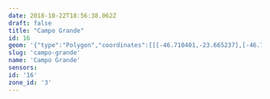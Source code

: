 ```yaml
---
date: 2018-10-22T18:56:38.062Z
draft: false
title: "Campo Grande"
id: 16
geom: '{"type":"Polygon","coordinates":[[[-46.710401,-23.665237],[-46.708817,-23.667977],[-46.707379,-23.670275],[-46.705709,-23.673306],[-46.70319,-23.677458],[-46.702259,-23.678641],[-46.698988,-23.681867],[-46.698595,-23.682353],[-46.697681,-23.684014],[-46.696969,-23.685038],[-46.695674,-23.687581],[-46.694278,-23.689506],[-46.692483,-23.692283],[-46.691946,-23.693268],[-46.690454,-23.695453],[-46.689784,-23.69658],[-46.688905,-23.697726],[-46.687398,-23.698979],[-46.686593,-23.699559],[-46.685614,-23.699978],[-46.685325,-23.699358],[-46.685405,-23.699177],[-46.685176,-23.698915],[-46.684853,-23.698697],[-46.684348,-23.69876],[-46.684011,-23.698565],[-46.683945,-23.698292],[-46.683438,-23.697568],[-46.68301,-23.696582],[-46.682862,-23.696524],[-46.682959,-23.696347],[-46.683362,-23.696224],[-46.683162,-23.695861],[-46.682903,-23.695755],[-46.682981,-23.695482],[-46.682882,-23.695365],[-46.682098,-23.69517],[-46.680667,-23.69527],[-46.680268,-23.695368],[-46.680045,-23.695486],[-46.679587,-23.695277],[-46.679206,-23.695229],[-46.678722,-23.694879],[-46.678647,-23.694731],[-46.677537,-23.693618],[-46.67733,-23.693201],[-46.676933,-23.692982],[-46.676442,-23.69285],[-46.675974,-23.692957],[-46.675799,-23.693069],[-46.67523,-23.692825],[-46.674589,-23.692396],[-46.674478,-23.692189],[-46.673896,-23.691897],[-46.673836,-23.691503],[-46.673711,-23.691358],[-46.673198,-23.691138],[-46.67292,-23.690942],[-46.672412,-23.690822],[-46.672049,-23.690654],[-46.671574,-23.690231],[-46.671073,-23.689644],[-46.670262,-23.68841],[-46.670168,-23.688158],[-46.670095,-23.688122],[-46.669823,-23.687386],[-46.670539,-23.687372],[-46.670484,-23.687237],[-46.67044,-23.685683],[-46.669968,-23.684458],[-46.670004,-23.684044],[-46.670241,-23.683122],[-46.670229,-23.682873],[-46.669806,-23.681569],[-46.669749,-23.680738],[-46.669826,-23.680641],[-46.670389,-23.680412],[-46.670382,-23.68033],[-46.670523,-23.680283],[-46.67061,-23.680082],[-46.670687,-23.679301],[-46.670599,-23.677513],[-46.669676,-23.673843],[-46.669728,-23.673525],[-46.670325,-23.67273],[-46.670393,-23.67248],[-46.670205,-23.672215],[-46.668859,-23.671962],[-46.668515,-23.67177],[-46.668231,-23.671504],[-46.669228,-23.670821],[-46.669864,-23.670243],[-46.670365,-23.669645],[-46.67197,-23.669215],[-46.673173,-23.668598],[-46.673463,-23.668365],[-46.673629,-23.667789],[-46.673905,-23.66754],[-46.674344,-23.667304],[-46.675,-23.667119],[-46.678265,-23.665293],[-46.67935,-23.661824],[-46.67951,-23.661017],[-46.680007,-23.65397],[-46.68002,-23.653438],[-46.679943,-23.652952],[-46.68043,-23.652897],[-46.680966,-23.6527],[-46.681456,-23.652257],[-46.682034,-23.651992],[-46.685599,-23.651242],[-46.686184,-23.651339],[-46.689399,-23.653614],[-46.693335,-23.656008],[-46.70023,-23.659519],[-46.70106,-23.65986],[-46.70226,-23.660226],[-46.704168,-23.660622],[-46.705235,-23.661564],[-46.706124,-23.662179],[-46.707314,-23.663344],[-46.708281,-23.664162],[-46.710401,-23.665237]]]}'
slug: 'campo-grande'
name: 'Campo Grande'
sensors:
id: '16'
zone_id: '3'
---
```

		